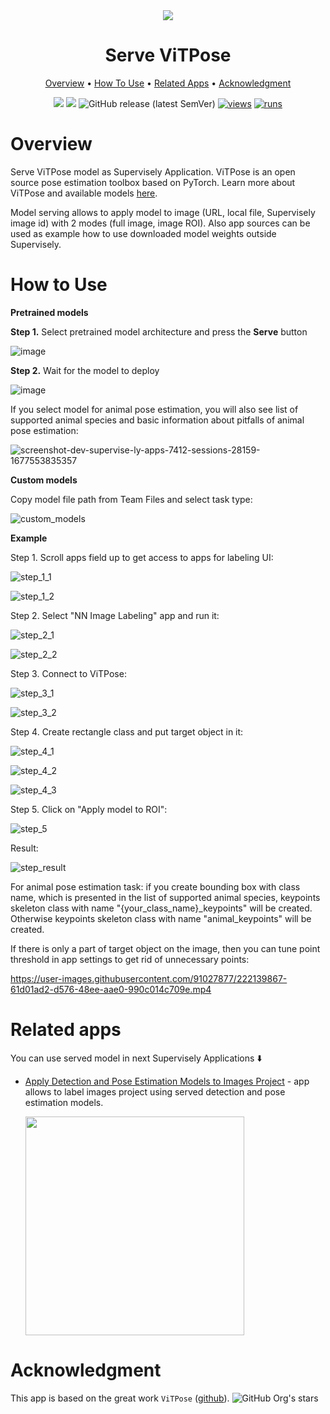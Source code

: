 
<div align="center" markdown>
<img src="https://user-images.githubusercontent.com/97401023/220314920-2c2892eb-c11b-4fea-a17e-898a09fcfbed.png"/>
  
# Serve ViTPose
  
<p align="center">
  <a href="#Overview">Overview</a> •
  <a href="#How-To-Use">How To Use</a> •
  <a href="#Related-apps">Related Apps</a> •
  <a href="#Acknowledgment">Acknowledgment</a>
</p>
  
[![](https://img.shields.io/badge/supervisely-ecosystem-brightgreen)](https://ecosystem.supervise.ly/apps/supervisely-ecosystem/vitpose/serve)
[![](https://img.shields.io/badge/slack-chat-green.svg?logo=slack)](https://supervise.ly/slack)
![GitHub release (latest SemVer)](https://img.shields.io/github/v/release/supervisely-ecosystem/vitpose)
[![views](https://app.supervise.ly/img/badges/views/supervisely-ecosystem/mmsegmentation/serve.png)](https://supervise.ly)
[![runs](https://app.supervise.ly/img/badges/runs/supervisely-ecosystem/mmsegmentation/serve.png)](https://supervise.ly)

</div>

# Overview

Serve ViTPose model as Supervisely Application. ViTPose is an open source pose estimation toolbox based on PyTorch. Learn more about ViTPose and available models [here](https://github.com/ViTAE-Transformer/ViTPose).

Model serving allows to apply model to image (URL, local file, Supervisely image id) with 2 modes (full image, image ROI). Also app sources can be used as example how to use downloaded model weights outside Supervisely.

# How to Use

**Pretrained models**

**Step 1.** Select pretrained model architecture and press the **Serve** button

![image](https://user-images.githubusercontent.com/91027877/221755507-9403d2d1-2062-43a7-bd89-f2d74ca0a48f.png)


**Step 2.** Wait for the model to deploy

![image](https://user-images.githubusercontent.com/91027877/221755657-4a573c23-f478-4167-bbce-7c93de11a330.png)

If you select model for animal pose estimation, you will also see list of supported animal species and basic information about pitfalls of animal pose estimation:

![screenshot-dev-supervise-ly-apps-7412-sessions-28159-1677553835357](https://user-images.githubusercontent.com/91027877/221749128-99812eca-30ae-48ef-b43f-ce73b92cd471.png)

**Custom models**

Copy model file path from Team Files and select task type:

![custom_models](https://user-images.githubusercontent.com/91027877/221755821-088d7de3-1297-4c87-856c-75fa75f973f8.gif)

**Example**

Step 1. Scroll apps field up to get access to apps for labeling UI:

![step_1_1](https://user-images.githubusercontent.com/91027877/222123233-8b063e55-3263-4f49-ba26-aa7586400eab.jpeg)

![step_1_2](https://user-images.githubusercontent.com/91027877/222129713-66e97726-c0ba-4e2f-89bc-f22b0f221c59.gif)

Step 2. Select "NN Image Labeling" app and run it:

![step_2_1](https://user-images.githubusercontent.com/91027877/222123429-a65ed482-53aa-4056-9d9e-340f52c6c8dd.jpeg)

![step_2_2](https://user-images.githubusercontent.com/91027877/222123616-954a33c2-8774-40a0-90bf-601ed52efd83.jpeg)

Step 3. Connect to ViTPose:

![step_3_1](https://user-images.githubusercontent.com/91027877/222124338-5b35b061-a444-4dc2-959e-2c50f6420809.jpeg)

![step_3_2](https://user-images.githubusercontent.com/91027877/222124496-31850d79-201a-4bd8-a6f0-d60f54c4727c.jpeg)

Step 4. Create rectangle class and put target object in it:

![step_4_1](https://user-images.githubusercontent.com/91027877/222125562-22d2963f-0e14-49bb-a840-66e3af15cfb3.jpeg)

![step_4_2](https://user-images.githubusercontent.com/91027877/222125603-43c45d79-4d60-4223-a548-c296e514e963.jpeg)

![step_4_3](https://user-images.githubusercontent.com/91027877/222132268-f68bef13-b6b2-41fa-998c-9ec4836db015.gif)

Step 5. Click on "Apply model to ROI":

![step_5](https://user-images.githubusercontent.com/91027877/222125951-cc5abd83-af30-4a32-bb1b-e6b169404505.jpeg)

Result:

![step_result](https://user-images.githubusercontent.com/91027877/222126060-071928cb-e5d8-4485-a9c5-2b234b61bec8.png)

For animal pose estimation task: if you create bounding box with class name, which is presented in the list of supported animal species, keypoints skeleton class with name "{your_class_name}_keypoints" will be created. Otherwise keypoints skeleton class with name "animal_keypoints" will be created.

If there is only a part of target object on the image, then you can tune point threshold in app settings to get rid of unnecessary points:

https://user-images.githubusercontent.com/91027877/222139867-61d01ad2-d576-48ee-aae0-990c014c709e.mp4



# Related apps

You can use served model in next Supervisely Applications ⬇️

- [Apply Detection and Pose Estimation Models to Images Project](https://dev.supervise.ly/ecosystem/apps/apply-det-and-pose-estim-models-to-project) - app allows to label images project using served  detection and pose estimation models.
   
    <img data-key="sly-module-link" data-module-slug="supervisely-ecosystem/apply-det-and-pose-estim-models-to-project" src="https://user-images.githubusercontent.com/97401023/220315624-c6e79003-39fb-43e7-be48-ead1c9fae771.png" width="350px"/>
    
# Acknowledgment

This app is based on the great work `ViTPose` ([github](https://github.com/ViTAE-Transformer/ViTPose)). ![GitHub Org's stars](https://img.shields.io/github/stars/ViTAE-Transformer/ViTPose?style=social)
